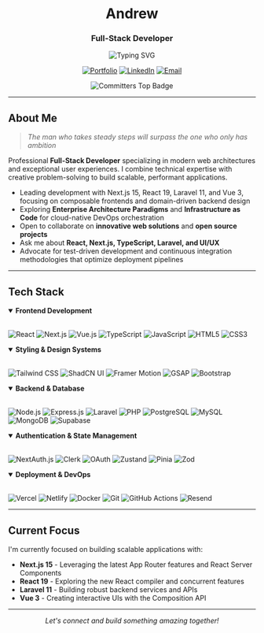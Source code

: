 <div align="center">

# Andrew

### Full-Stack Developer

<img src="https://readme-typing-svg.herokuapp.com?font=Inter&weight=500&size=22&duration=3000&pause=1000&color=555555&center=true&vCenter=true&width=600&lines=Building+Digital+Experiences;Full-Stack+Developer;Open+Source+Contributor;Always+Learning+%F0%9F%9A%80" alt="Typing SVG" />

[![Portfolio](https://img.shields.io/badge/Portfolio-333333?style=for-the-badge&logo=vercel&logoColor=white)](https://andrewwww.vercel.app/)
[![LinkedIn](https://img.shields.io/badge/LinkedIn-333333?style=for-the-badge&logo=linkedin&logoColor=white)](https://www.linkedin.com/in/myat-kyaw-thu-0b8177334/)
[![Email](https://img.shields.io/badge/Email-333333?style=for-the-badge&logo=gmail&logoColor=white)](mailto:myatkyawthu4002@gmail.com)

<img src="https://user-badge.committers.top/myanmar/myat-kyaw-thu.svg" alt="Committers Top Badge" />

</div>

---

## About Me

> *The man who takes steady steps will surpass the one who only has ambition*

Professional **Full-Stack Developer** specializing in modern web architectures and exceptional user experiences. I combine technical expertise with creative problem-solving to build scalable, performant applications.

- Leading development with Next.js 15, React 19, Laravel 11, and Vue 3, focusing on composable frontends and domain-driven backend design
- Exploring **Enterprise Architecture Paradigms** and **Infrastructure as Code** for cloud-native DevOps orchestration
- Open to collaborate on **innovative web solutions** and **open source projects**
- Ask me about **React, Next.js, TypeScript, Laravel, and UI/UX**
- Advocate for test-driven development and continuous integration methodologies that optimize deployment pipelines

---

## Tech Stack

<details open>
<summary><b> Frontend Development</b></summary>
<br>

![React](https://img.shields.io/badge/React-333333?style=flat-square&logo=react&logoColor=white)
![Next.js](https://img.shields.io/badge/Next.js-333333?style=flat-square&logo=next.js&logoColor=white)
![Vue.js](https://img.shields.io/badge/Vue.js-333333?style=flat-square&logo=vue.js&logoColor=white)
![TypeScript](https://img.shields.io/badge/TypeScript-333333?style=flat-square&logo=typescript&logoColor=white)
![JavaScript](https://img.shields.io/badge/JavaScript-333333?style=flat-square&logo=javascript&logoColor=white)
![HTML5](https://img.shields.io/badge/HTML5-333333?style=flat-square&logo=html5&logoColor=white)
![CSS3](https://img.shields.io/badge/CSS3-333333?style=flat-square&logo=css3&logoColor=white)
</details>

<details open>
<summary><b> Styling & Design Systems</b></summary>
<br>

![Tailwind CSS](https://img.shields.io/badge/Tailwind_CSS-333333?style=flat-square&logo=tailwind-css&logoColor=white)
![ShadCN UI](https://img.shields.io/badge/ShadCN_UI-333333?style=flat-square&logo=shadcnui&logoColor=white)
![Framer Motion](https://img.shields.io/badge/Framer_Motion-333333?style=flat-square&logo=framer&logoColor=white)
![GSAP](https://img.shields.io/badge/GSAP-333333?style=flat-square&logo=greensock&logoColor=white)
![Bootstrap](https://img.shields.io/badge/Bootstrap-333333?style=flat-square&logo=bootstrap&logoColor=white)
</details>

<details open>
<summary><b> Backend & Database</b></summary>
<br>

![Node.js](https://img.shields.io/badge/Node.js-333333?style=flat-square&logo=node.js&logoColor=white)
![Express.js](https://img.shields.io/badge/Express.js-333333?style=flat-square&logo=express&logoColor=white)
![Laravel](https://img.shields.io/badge/Laravel-333333?style=flat-square&logo=laravel&logoColor=white)
![PHP](https://img.shields.io/badge/PHP-333333?style=flat-square&logo=php&logoColor=white)
![PostgreSQL](https://img.shields.io/badge/PostgreSQL-333333?style=flat-square&logo=postgresql&logoColor=white)
![MySQL](https://img.shields.io/badge/MySQL-333333?style=flat-square&logo=mysql&logoColor=white)
![MongoDB](https://img.shields.io/badge/MongoDB-333333?style=flat-square&logo=mongodb&logoColor=white)
![Supabase](https://img.shields.io/badge/Supabase-333333?style=flat-square&logo=supabase&logoColor=white)
</details>

<details open>
<summary><b> Authentication & State Management</b></summary>
<br>

![NextAuth.js](https://img.shields.io/badge/NextAuth.js-333333?style=flat-square&logo=next.js&logoColor=white)
![Clerk](https://img.shields.io/badge/Clerk-333333?style=flat-square&logo=clerk&logoColor=white)
![OAuth](https://img.shields.io/badge/OAuth-333333?style=flat-square&logo=oauth&logoColor=white)
![Zustand](https://img.shields.io/badge/Zustand-333333?style=flat-square&logo=react&logoColor=white)
![Pinia](https://img.shields.io/badge/Pinia-333333?style=flat-square&logo=vue.js&logoColor=white)
![Zod](https://img.shields.io/badge/Zod-333333?style=flat-square&logo=zod&logoColor=white)
</details>

<details open>
<summary><b> Deployment & DevOps</b></summary>
<br>

![Vercel](https://img.shields.io/badge/Vercel-333333?style=flat-square&logo=vercel&logoColor=white)
![Netlify](https://img.shields.io/badge/Netlify-333333?style=flat-square&logo=netlify&logoColor=white)
![Docker](https://img.shields.io/badge/Docker-333333?style=flat-square&logo=docker&logoColor=white)
![Git](https://img.shields.io/badge/Git-333333?style=flat-square&logo=git&logoColor=white)
![GitHub Actions](https://img.shields.io/badge/GitHub_Actions-333333?style=flat-square&logo=github-actions&logoColor=white)
![Resend](https://img.shields.io/badge/Resend-333333?style=flat-square&logo=resend&logoColor=white)
</details>

---

##  Current Focus

I'm currently focused on building scalable applications with:

- **Next.js 15** - Leveraging the latest App Router features and React Server Components
- **React 19** - Exploring the new React compiler and concurrent features
- **Laravel 11** - Building robust backend services and APIs
- **Vue 3** - Creating interactive UIs with the Composition API

---

<div align="center">
  <i>Let's connect and build something amazing together!</i>
</div>



